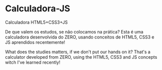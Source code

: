 # Calculadora-JS
Calculadora HTML5+CSS3+JS

De que valem os estudos, se não colocamos na prática? Esta é uma calculadora desenvolvida do ZERO, usando conceitos de HTML5, CSS3 e JS aprendidos recentemente!

What does the studies matters, if we don't put our hands on it? That's a calculator developed from ZERO, using the HTML5, CSS3 and JS concepts witch I've learned recently!

